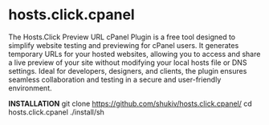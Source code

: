 # hosts.click.cpanel
The Hosts.Click Preview URL cPanel Plugin is a free tool designed to simplify website testing and previewing for cPanel users. It generates temporary URLs for your hosted websites, allowing you to access and share a live preview of your site without modifying your local hosts file or DNS settings. Ideal for developers, designers, and clients, the plugin ensures seamless collaboration and testing in a secure and user-friendly environment.

**INSTALLATION**
git clone https://github.com/shukiv/hosts.click.cpanel/
cd hosts.click.cpanel
./install/sh

